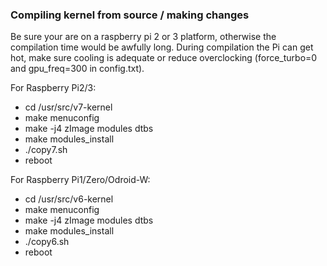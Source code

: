 ### Compiling kernel from source / making changes
Be sure your are on a raspberry pi 2 or 3 platform, otherwise the compilation time would be awfully long. During compilation the Pi can get hot, make sure cooling is adequate or reduce overclocking (force_turbo=0 and gpu_freq=300 in config.txt).

For Raspberry Pi2/3:
* cd /usr/src/v7-kernel
* make menuconfig
* make -j4 zImage modules dtbs
* make modules_install
* ./copy7.sh
* reboot



For Raspberry Pi1/Zero/Odroid-W:
* cd /usr/src/v6-kernel
* make menuconfig
* make -j4 zImage modules dtbs
* make modules_install
* ./copy6.sh
* reboot